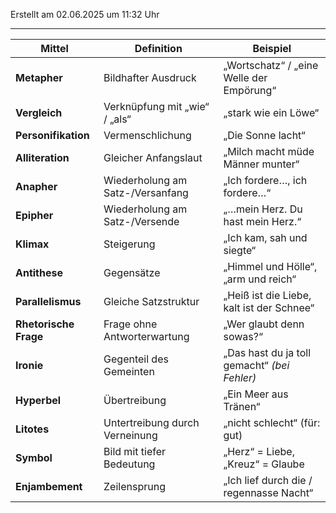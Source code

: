Erstellt am 02.06.2025 um 11:32 Uhr

---

|**Mittel**|**Definition**|**Beispiel**|
|---|---|---|
|**Metapher**|Bildhafter Ausdruck|„Wortschatz“ / „eine Welle der Empörung“|
|**Vergleich**|Verknüpfung mit „wie“ / „als“|„stark wie ein Löwe“|
|**Personifikation**|Vermenschlichung|„Die Sonne lacht“|
|**Alliteration**|Gleicher Anfangslaut|„Milch macht müde Männer munter“|
|**Anapher**|Wiederholung am Satz-/Versanfang|„Ich fordere…, ich fordere…“|
|**Epipher**|Wiederholung am Satz-/Versende|„…mein Herz. Du hast mein Herz.“|
|**Klimax**|Steigerung|„Ich kam, sah und siegte“|
|**Antithese**|Gegensätze|„Himmel und Hölle“, „arm und reich“|
|**Parallelismus**|Gleiche Satzstruktur|„Heiß ist die Liebe, kalt ist der Schnee“|
|**Rhetorische Frage**|Frage ohne Antworterwartung|„Wer glaubt denn sowas?“|
|**Ironie**|Gegenteil des Gemeinten|„Das hast du ja toll gemacht“ _(bei Fehler)_|
|**Hyperbel**|Übertreibung|„Ein Meer aus Tränen“|
|**Litotes**|Untertreibung durch Verneinung|„nicht schlecht“ (für: gut)|
|**Symbol**|Bild mit tiefer Bedeutung|„Herz“ = Liebe, „Kreuz“ = Glaube|
|**Enjambement**|Zeilensprung|„Ich lief durch die / regennasse Nacht“|